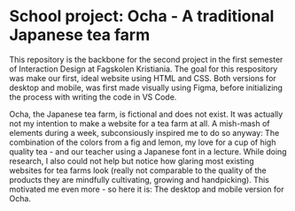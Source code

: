 # School project: Ocha - A traditional Japanese tea farm

This repository is the backbone for the second project in the first semester of Interaction Design at Fagskolen Kristiania. 
The goal for this respository was make our first, ideal website using HTML and CSS. Both versions for desktop and mobile,
was first made visually using Figma, before initializing the process with writing the code in VS Code. 


Ocha, the Japanese tea farm, is fictional and does not exist. It was actually not my intention to make a website for a tea farm at all. 
A mish-mash of elements during a week, subconsiously inspired me to do so anyway: The combination of the colors from a fig and 
lemon, my love for a cup of high quality tea - and our teacher using a Japanese font in a lecture. While doing research, I also could not 
help but notice how glaring most existing websites for tea farms look (really not comparable to the quality of the products they are mindfully cultivating, growing and handpicking). 
This motivated me even more - so here it is: The desktop and mobile version for Ocha.
